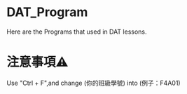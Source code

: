 # DAT_Program
Here are the Programs that used in DAT lessons.

# 注意事項⚠️
Use "Ctrl + F",and change (你的班級學號) into (例子：F4A01)
